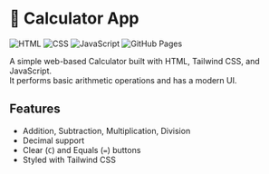 # 🧮 Calculator App


![HTML](https://img.shields.io/badge/HTML5-E34F26?style=flat&logo=html5&logoColor=white)
![CSS](https://img.shields.io/badge/TailwindCSS-06B6D4?style=flat&logo=tailwind-css&logoColor=white)
![JavaScript](https://img.shields.io/badge/JavaScript-F7DF1E?style=flat&logo=javascript&logoColor=black)
![GitHub Pages](https://img.shields.io/badge/GitHub_Pages-181717?style=flat&logo=github&logoColor=white)

A simple web-based Calculator built with HTML, Tailwind CSS, and JavaScript.  
It performs basic arithmetic operations and has a modern UI.

## Features
- Addition, Subtraction, Multiplication, Division
- Decimal support
- Clear (`C`) and Equals (`=`) buttons
- Styled with Tailwind CSS
